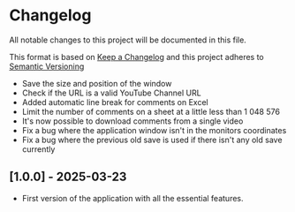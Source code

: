 # Changelog
All notable changes to this project will be documented in this file.

This format is based on [Keep a Changelog](https://keepachangelog.com/en/1.0.0/)
and this project adheres to [Semantic Versioning](https://semver.org/spec/v2.0.0.html)

- Save the size and position of the window
- Check if the URL is a valid YouTube Channel URL
- Added automatic line break for comments on Excel
- Limit the number of comments on a sheet at a little less than 1 048 576
- It's now possible to download comments from a single video
- Fix a bug where the application window isn't in the monitors coordinates
- Fix a bug where the previous old save is used if there isn't any old save currently

## [1.0.0] - 2025-03-23
- First version of the application with all the essential features.
